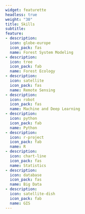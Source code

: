 ```yaml
---
widget: featurette
headless: true
weight: "30"
title: Skills
subtitle:
feature:
- description:
  icon: globe-europe
  icon_pack: fas
  name: Forest System Modeling
- description:
  icon: tree
  icon_pack: fab
  name: Forest Ecology
- description:
  icon: satellite
  icon_pack: fas
  name: Remote Sensing
- description:
  icon: robot
  icon_pack: fas
  name: Machine and Deep Learning
- description:
  icon: python
  icon_pack: fab
  name: Python
- description:
  icon: r-project
  icon_pack: fab
  name: R
- description:
  icon: chart-line
  icon_pack: fas
  name: Statistics
- description:
  icon: database
  icon_pack: fas
  name: Big Data
- description:
  icon: satellite-dish
  icon_pack: fab
  name: GIS
---
```

